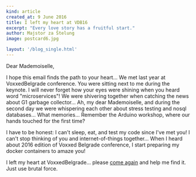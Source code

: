 ```yaml
---
kind: article
created_at: 9 June 2016
title: I left my heart at VDB16
excerpt: "Every love story has a fruitful start."
author: Majstor za Štelung
image: postcard6.jpg

layout: '/blog_single.html'
---
```


Dear Mademoiselle,

I hope this email finds the path to your heart... We met last year at VoxxedBelgrade conference.
You were sitting next to me during the keynote. I will never forget how your eyes were
shining when you heard word "microservices"! We were shivering together when catching
the news about G1 garbage collector... Ah, my dear Mademoiselle, and during
the second day we were whispering each other about stress testing and nosql databases...
What memories... Remember the Arduino workshop, where our hands touched for the first time?

I have to be honest: I can't sleep, eat, and test my code since I've met you!
I can't stop thinking of you and internet-of-things together...
When I heard about 2016 edition of Voxxed Belgrade conference, I start
preparing my docker containers to amaze you!

I left my heart at VoxxedBelgrade... please [come again](https://belgrade.voxxeddays.com/tickets/)
and help me find it. Just use brutal force.
